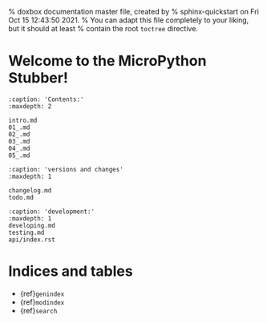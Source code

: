 % doxbox documentation master file, created by
% sphinx-quickstart on Fri Oct 15 12:43:50 2021.
% You can adapt this file completely to your liking, but it should at least
% contain the root `toctree` directive.

# Welcome to the MicroPython Stubber!

```{toctree}
:caption: 'Contents:'
:maxdepth: 2

intro.md
01_.md
02_.md
03_.md
04_.md
05_.md
```

```{toctree}
:caption: 'versions and changes'
:maxdepth: 1

changelog.md
todo.md

```

```{toctree}
:caption: 'development:'
:maxdepth: 1
developing.md
testing.md
api/index.rst
```

# Indices and tables

- {ref}`genindex`
- {ref}`modindex`
- {ref}`search`
